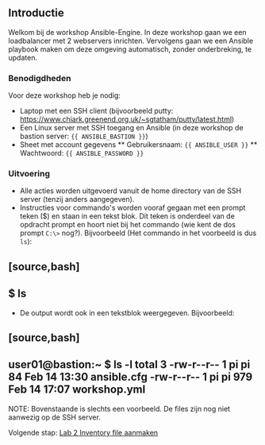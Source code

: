 ## Introductie

Welkom bij de workshop Ansible-Engine. In deze workshop gaan we een loadbalancer met 2 webservers inrichten. Vervolgens gaan we een Ansible playbook maken om deze omgeving automatisch, zonder onderbreking, te updaten.

### Benodigdheden

Voor deze workshop heb je nodig:

* Laptop met een SSH client (bijvoorbeeld putty: https://www.chiark.greenend.org.uk/~sgtatham/putty/latest.html)
* Een Linux server met SSH toegang en Ansible (in deze workshop de bastion server: ``{{ ANSIBLE_BASTION }}``)
* Sheet met account gegevens
** Gebruikersnaam: ``{{ ANSIBLE_USER }}``
** Wachtwoord: ``{{ ANSIBLE_PASSWORD }}``

### Uitvoering

* Alle acties worden uitgevoerd vanuit de home directory van de SSH server (tenzij anders aangegeven).
* Instructies voor commando's worden vooraf gegaan met een prompt teken ($) en staan in een tekst blok. Dit teken is onderdeel van de opdracht prompt en hoort niet bij het commando (wie kent de dos prompt ``C:\>`` nog?). Bijvoorbeeld (Het commando in het voorbeeld is dus ``ls``):

[source,bash]
----
$ ls
----
  
* De output wordt ook in een tekstblok weergegeven. Bijvoorbeeld:

[source,bash]
----
user01@bastion:~ $ ls -l
total 3
-rw-r--r-- 1 pi pi   84 Feb 14 13:30 ansible.cfg
-rw-r--r-- 1 pi pi  979 Feb 14 17:07 workshop.yml
----

NOTE: Bovenstaande is slechts een voorbeeld. De files zijn nog niet aanwezig op de SSH server.

Volgende stap: [Lab 2 Inventory file aanmaken](02_NL_inventory.md)

